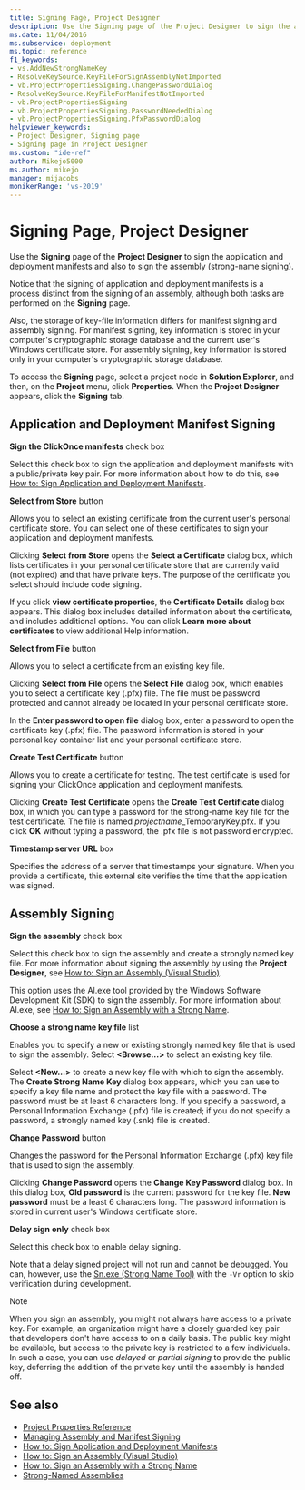 ```yaml
---
title: Signing Page, Project Designer
description: Use the Signing page of the Project Designer to sign the application and deployment manifests and also to sign the assembly.
ms.date: 11/04/2016
ms.subservice: deployment
ms.topic: reference
f1_keywords:
- vs.AddNewStrongNameKey
- ResolveKeySource.KeyFileForSignAssemblyNotImported
- vb.ProjectPropertiesSigning.ChangePasswordDialog
- ResolveKeySource.KeyFileForManifestNotImported
- vb.ProjectPropertiesSigning
- vb.ProjectPropertiesSigning.PasswordNeededDialog
- vb.ProjectPropertiesSigning.PfxPasswordDialog
helpviewer_keywords:
- Project Designer, Signing page
- Signing page in Project Designer
ms.custom: "ide-ref"
author: Mikejo5000
ms.author: mikejo
manager: mijacobs
monikerRange: 'vs-2019'
---
```

# Signing Page, Project Designer

Use the **Signing** page of the **Project Designer** to sign the application and deployment manifests and also to sign the assembly (strong-name signing).

Notice that the signing of application and deployment manifests is a process distinct from the signing of an assembly, although both tasks are performed on the **Signing** page.

Also, the storage of key-file information differs for manifest signing and assembly signing. For manifest signing, key information is stored in your computer's cryptographic storage database and the current user's Windows certificate store. For assembly signing, key information is stored only in your computer's cryptographic storage database.

To access the **Signing** page, select a project node in **Solution Explorer**, and then, on the **Project** menu, click **Properties**. When the **Project Designer** appears, click the **Signing** tab.

## Application and Deployment Manifest Signing

**Sign the ClickOnce manifests** check box

Select this check box to sign the application and deployment manifests with a public/private key pair. For more information about how to do this, see [How to: Sign Application and Deployment Manifests](../../ide/how-to-sign-application-and-deployment-manifests.md).

**Select from Store** button

Allows you to select an existing certificate from the current user's personal certificate store. You can select one of these certificates to sign your application and deployment manifests.

Clicking **Select from Store** opens the **Select a Certificate** dialog box, which lists certificates in your personal certificate store that are currently valid (not expired) and that have private keys. The purpose of the certificate you select should include code signing.

If you click **view certificate properties**, the **Certificate Details** dialog box appears. This dialog box includes detailed information about the certificate, and includes additional options. You can click **Learn more about certificates** to view additional Help information.

**Select from File** button

Allows you to select a certificate from an existing key file.

Clicking **Select from File** opens the **Select File** dialog box, which enables you to select a certificate key (.pfx) file. The file must be password protected and cannot already be located in your personal certificate store.

In the **Enter password to open file** dialog box, enter a password to open the certificate key (.pfx) file. The password information is stored in your personal key container list and your personal certificate store.

**Create Test Certificate** button

Allows you to create a certificate for testing. The test certificate is used for signing your ClickOnce application and deployment manifests.

Clicking **Create Test Certificate** opens the **Create Test Certificate** dialog box, in which you can type a password for the strong-name key file for the test certificate. The file is named *projectname*_TemporaryKey.pfx. If you click **OK** without typing a password, the .pfx file is not password encrypted.

**Timestamp server URL** box

Specifies the address of a server that timestamps your signature. When you provide a certificate, this external site verifies the time that the application was signed.

## Assembly Signing

**Sign the assembly** check box

Select this check box to sign the assembly and create a strongly named key file. For more information about signing the assembly by using the **Project Designer**, see [How to: Sign an Assembly (Visual Studio)](../managing-assembly-and-manifest-signing.md#how-to-sign-an-assembly-in-visual-studio).

This option uses the Al.exe tool provided by the Windows Software Development Kit (SDK) to sign the assembly. For more information about Al.exe, see [How to: Sign an Assembly with a Strong Name](/dotnet/framework/app-domains/how-to-sign-an-assembly-with-a-strong-name).

**Choose a strong name key file** list

Enables you to specify a new or existing strongly named key file that is used to sign the assembly. Select **\<Browse...>** to select an existing key file.

Select **\<New...>** to create a new key file with which to sign the assembly. The **Create Strong Name Key** dialog box appears, which you can use to specify a key file name and protect the key file with a password. The password must be at least 6 characters long. If you specify a password, a Personal Information Exchange (.pfx) file is created; if you do not specify a password, a strongly named key (.snk) file is created.

**Change Password** button

Changes the password for the Personal Information Exchange (.pfx) key file that is used to sign the assembly.

Clicking **Change Password** opens the **Change Key Password** dialog box. In this dialog box, **Old password** is the current password for the key file. **New password** must be a least 6 characters long. The password information is stored in current user's Windows certificate store.

**Delay sign only** check box

Select this check box to enable delay signing.

Note that a delay signed project will not run and cannot be debugged. You can, however, use the [Sn.exe (Strong Name Tool)](/dotnet/framework/tools/sn-exe-strong-name-tool) with the `-Vr` option to skip verification during development.

> [!NOTE]
> When you sign an assembly, you might not always have access to a private key. For example, an organization might have a closely guarded key pair that developers don't have access to on a daily basis. The public key might be available, but access to the private key is restricted to a few individuals. In such a case, you can use *delayed* or *partial signing* to provide the public key, deferring the addition of the private key until the assembly is handed off.

## See also

- [Project Properties Reference](../../ide/reference/project-properties-reference.md)
- [Managing Assembly and Manifest Signing](../../ide/managing-assembly-and-manifest-signing.md)
- [How to: Sign Application and Deployment Manifests](../../ide/how-to-sign-application-and-deployment-manifests.md)
- [How to: Sign an Assembly (Visual Studio)](../managing-assembly-and-manifest-signing.md#how-to-sign-an-assembly-in-visual-studio)
- [How to: Sign an Assembly with a Strong Name](/dotnet/framework/app-domains/how-to-sign-an-assembly-with-a-strong-name)
- [Strong-Named Assemblies](/dotnet/framework/app-domains/strong-named-assemblies)
